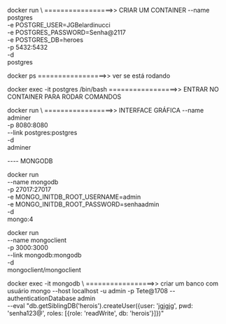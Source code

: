 docker run \    =================>> CRIAR UM CONTAINER
    --name postgres \
    -e POSTGRE_USER=JGBelardinucci \
    -e POSTGRES_PASSWORD=Senha@2117\
    -e POSTGRES_DB=heroes \
    -p 5432:5432 \
    -d \
    postgres 

docker ps =================>> ver se está rodando 

docker exec -it postgres /bin/bash =================>> ENTRAR NO CONTAINER PARA RODAR COMANDOS

docker run \    =================>> INTERFACE GRÁFICA
    --name adminer \
    -p 8080:8080 \
    --link postgres:postgres \
    -d \
    adminer


----  MONGODB

docker run \
    --name mongodb \
    -p 27017:27017 \
    -e MONGO_INITDB_ROOT_USERNAME=admin \
    -e MONGO_INITDB_ROOT_PASSWORD=senhaadmin \
    -d \
    mongo:4

docker run \
    --name mongoclient \
    -p 3000:3000 \
    --link mongodb:mongodb \
    -d \
    mongoclient/mongoclient

docker exec -it mongodb \  =================>> criar um banco com usuário
    mongo --host localhost -u admin -p Tete@1708 --authenticationDatabase admin \
    --eval "db.getSiblingDB('herois').createUser({user: 'jgjgjg', pwd: 'senha123@', roles: [{role: 'readWrite',  db: 'herois'}]})"

